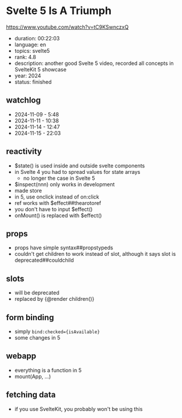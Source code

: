# Svelte 5 Is A Triumph

https://www.youtube.com/watch?v=tC9KSwnczxQ

- duration: 00:22:03
- language: en
- topics: svelte5
- rank: 4.8
- description: another good Svelte 5 video, recorded all concepts in SvelteKit 5 showcase
- year: 2024
- status: finished

## watchlog

- 2024-11-09 - 5:48
- 2024-11-11 - 10:38
- 2024-11-14 - 12:47
- 2024-11-15 - 22:03

## reactivity

- $state() is used inside and outside svelte components
- in Svelte 4 you had to spread values for state arrays
  - no longer the case in Svelte 5
- $inspect(nnn) only works in development
- made store
- in 5, use onclick instead of on:click
- ref works with $effect##thearotoref
- you don't have to input $effect()
- onMount() is replaced with $effect()

## props

- props have simple syntax##propstypeds
- couldn't get children to work instead of slot, although it says slot is deprecated##couldchild

## slots

- will be deprecated
- replaced by {@render children()}

## form binding

- simply `bind:checked={isAvailable}`
- some changes in 5

## webapp

- everything is a function in 5
- mount(App, ...)

## fetching data

- if you use SvelteKit, you probably won't be using this

